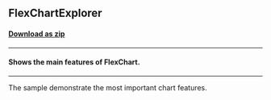 ## FlexChartExplorer
#### [Download as zip](https://downgit.github.io/#/home?url=https://github.com/GrapeCity/ComponentOne-UWP-Samples/tree/master/C1.UWP.FlexChart/CS/FlexChartExplorer)
____
#### Shows the main features of FlexChart.
____
The sample demonstrate the most important chart features.
